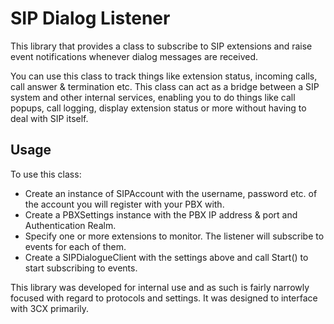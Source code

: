 # SIP Dialog Listener

This library that provides a class to subscribe to SIP extensions and raise event notifications whenever dialog messages are received.

You can use this class to track things like extension status, incoming calls, call answer & termination etc. 
This class can act as a bridge between a SIP system and other internal services, enabling you to do things like call popups, call logging, display extension status or more without having to deal with SIP itself.

## Usage

To use this class:

- Create an instance of SIPAccount with the username, password etc. of the account you will register with your PBX with. 
- Create a PBXSettings instance with the PBX IP address & port and Authentication Realm. 
- Specify one or more extensions to monitor. The listener will subscribe to events for each of them.
- Create a SIPDialogueClient with the settings above and call Start() to start subscribing to events.

This library was developed for internal use and as such is fairly narrowly focused with regard to protocols and settings. It was designed to interface with 3CX primarily.